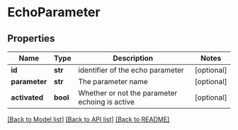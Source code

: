 # EchoParameter

## Properties
Name | Type | Description | Notes
------------ | ------------- | ------------- | -------------
**id** | **str** | identifier of the echo parameter | [optional] 
**parameter** | **str** | The parameter name | [optional] 
**activated** | **bool** | Whether or not the parameter echoing is active | [optional] 

[[Back to Model list]](../README.md#documentation-for-models) [[Back to API list]](../README.md#documentation-for-api-endpoints) [[Back to README]](../README.md)


